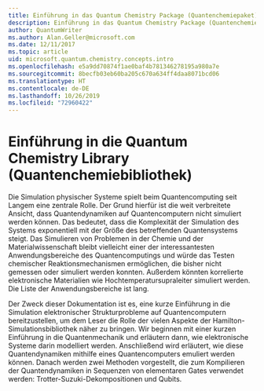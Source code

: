 ```yaml
---
title: Einführung in das Quantum Chemistry Package (Quantenchemiepaket) | Microsoft-Dokumentation
description: Einführung in das Quantum Chemistry Package (Quantenchemiepaket)
author: QuantumWriter
ms.author: Alan.Geller@microsoft.com
ms.date: 12/11/2017
ms.topic: article
uid: microsoft.quantum.chemistry.concepts.intro
ms.openlocfilehash: e5a9dd70874f1ae0baf4b781346278195a980a7e
ms.sourcegitcommit: 8becfb03eb60ba205c670a634ff4daa8071bcd06
ms.translationtype: HT
ms.contentlocale: de-DE
ms.lasthandoff: 10/26/2019
ms.locfileid: "72960422"
---
```

# <a name="introduction-to-the-quantum-chemistry-library"></a>Einführung in die Quantum Chemistry Library (Quantenchemiebibliothek)

Die Simulation physischer Systeme spielt beim Quantencomputing seit Langem eine zentrale Rolle.  Der Grund hierfür ist die weit verbreitete Ansicht, dass Quantendynamiken auf Quantencomputern nicht simuliert werden können. Das bedeutet, dass die Komplexität der Simulation des Systems exponentiell mit der Größe des betreffenden Quantensystems steigt.  Das Simulieren von Problemen in der Chemie und der Materialwissenschaft bleibt vielleicht einer der interessantesten Anwendungsbereiche des Quantencomputings und würde das Testen chemischer Reaktionsmechanismen ermöglichen, die bisher nicht gemessen oder simuliert werden konnten.  Außerdem könnten korrelierte elektronische Materialien wie Hochtemperatursupraleiter simuliert werden. Die Liste der Anwendungsbereiche ist lang.

Der Zweck dieser Dokumentation ist es, eine kurze Einführung in die Simulation elektronischer Strukturprobleme auf Quantencomputern bereitzustellen, um dem Leser die Rolle der vielen Aspekte der Hamilton-Simulationsbibliothek näher zu bringen.  Wir beginnen mit einer kurzen Einführung in die Quantenmechanik und erläutern dann, wie elektronische Systeme darin modelliert werden.  Anschließend wird erläutert, wie diese Quantendynamiken mithilfe eines Quantencomputers emuliert werden können.  Danach werden zwei Methoden vorgestellt, die zum Kompilieren der Quantendynamiken in Sequenzen von elementaren Gates verwendet werden: Trotter-Suzuki-Dekompositionen und Qubits.
